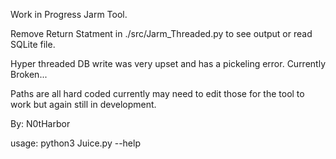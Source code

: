 Work in Progress Jarm Tool. 

Remove Return Statment in ./src/Jarm_Threaded.py to see output or read SQLite file.

Hyper threaded DB write was very upset and has a pickeling error. Currently Broken...

Paths are all hard coded currently may need to edit those for the tool to work but again still in development.

By: N0tHarbor

usage: python3 Juice.py --help


